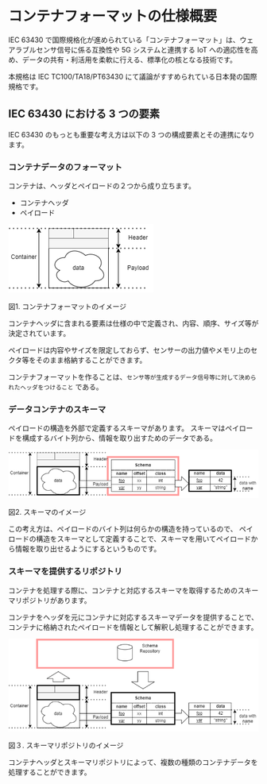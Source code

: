 # コンテナフォーマットの仕様概要

IEC 63430 で国際規格化が進められている「コンテナフォーマット」は、ウェアラブルセンサ信号に係る互換性や 5G システムと連携する IoT への適応性を高め、データの共有・利活用を柔軟に行える、標準化の核となる技術です。

本規格は IEC TC100/TA18/PT63430 にて議論がすすめられている日本発の国際規格です。

## IEC 63430 における 3 つの要素

IEC 63430 のもっとも重要な考え方は以下の 3 つの構成要素とその連携になります。

### コンテナデータのフォーマット

コンテナは、ヘッダとペイロードの２つから成り立ちます。

- コンテナヘッダ
- ペイロード

![コンテナフォーマットのイメージ](container_spec.drawio.png)

図1. コンテナフォーマットのイメージ

コンテナヘッダに含まれる要素は仕様の中で定義され、内容、順序、サイズ等が決定されています。

ペイロードは内容やサイズを限定しておらず、センサーの出力値やメモリ上のセクタ等をそのまま格納することができます。

コンテナフォーマットを作ることは、`センサ等が生成するデータ信号等に対して決められたヘッダをつけること` である。

### データコンテナのスキーマ

ペイロードの構造を外部で定義するスキーマがあります。
スキーマはペイロードを構成するバイト列から、情報を取り出すためのデータである。


![スキーマとペイロード](scheme_spec.drawio.png)

図2. スキーマのイメージ

この考え方は、ペイロードのバイト列は何らかの構造を持っているので、
ペイロードの構造をスキーマとして定義することで、スキーマを用いてペイロードから情報を取り出せるようにするというものです。


### スキーマを提供するリポジトリ

コンテナを処理する際に、コンテナと対応するスキーマを取得するためのスキーマリポジトリがあります。

コンテナをヘッダを元にコンテナに対応するスキーマデータを提供することで、
コンテナに格納されたペイロードを情報として解釈し処理することができます。

![スキーマとスキーマリポジトリ](repository_spec.drawio.png)

図３. スキーマリポジトリのイメージ

コンテナヘッダとスキーマリポジトリによって、複数の種類のコンテナデータを処理することができます。

<!-- 
## システム構成
ウェアラブルセンサー等からエッジコンピューティング装置にデータを伝送します。  
エッジコンピューティング装置において、コンテナフォーマットによって伝送されたデータ（コンテナデータ）を処理する場合に必要に応じて、スキーマリポジトリよりスキーマデータを取得しコンテナデータの処理に利用します。
処理されたデータからは情報が抽出され、必要に応じて処理やデータ転送に用いられます。

![](system_overview.png) 
-->
